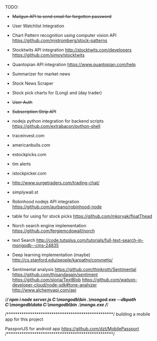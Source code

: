 TODO:
* ~~Mailgun API to send email for forgotten password~~

* User Watchlist Integration

* Chart Pattern recognition using computer vision API
https://github.com/mjstromberg/stock-patterns

* Stocktwits API integration
http://stocktwits.com/developers
https://github.com/simov/stocktwits

* Quantopian API integration
https://www.quantopian.com/help

* Summarizer for market news

* Stock News Scraper

* Stock pick charts for (Long) and (day trader)

* ~~User Auth~~
* ~~Subscription Strip API~~

* nodejs python integration for backend scripts
https://github.com/extrabacon/python-shell

* traceinvest.com
* americanbulls.com
* estockpicks.com
* tim alerts
* istockpicker.com
* http://www.surgetraders.com/trading-chat/
* simplywall.st

* Robinhood nodejs API integration
https://github.com/aurbano/robinhood-node

* table for using for stock picks
https://github.com/mkoryak/floatThead

* Norch search engine implementation 
https://github.com/fergiemcdowall/norch
* text Search
http://code.tutsplus.com/tutorials/full-text-search-in-mongodb--cms-24835

* Deep learning implementation (maybe)
http://cs.stanford.edu/people/karpathy/convnetjs/

* Sentimental analysis 
https://github.com/thinkroth/Sentimental
https://github.com/thisandagain/sentiment
https://github.com/sloria/TextBlob
https://github.com/watson-developer-cloud/node-sdk#tone-analyzer
http://www.alchemyapi.com/api

/*****************************************************/
npm i
node server.js
C:\mongodb\bin .\mongod.exe --dbpath C:\mongodb\data
C:\mongodb\bin .\mongo.exe
/*****************************************************/




/**************************************************/
building a mobile app for this project

PassportJS for android app
https://github.com/dzt/MobilePassport
/**************************************************/